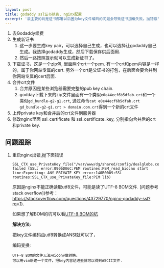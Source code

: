 ```yaml
---
layout: post
title: godaddy ssl证书续费, nginx配置
excerpt: '最主要的坑是证书部署以后因为key文件编码的问题会导致证书加载失败。抛错误"SSL error:0906D06C:PEM routines:PEM_read_bio:no start line"'
---
```


1. 去Godaddy续费
2. 生成新证书
    1. 这一步要生成key pair，可以选择自己生成，也可以选择让godaddy自己生成。我选择godaddy生成，然后下载保存供后面用.
    2. 然后一路按照提示就可以生成新证书了。
3. 下载证书，这是一个zip包, 里面两个crt一个pem. 有一个crt和pem内容是一样的，属于你网站专属的cert. 另外一个crt是父证书的打包，在后面会要合并到你网站专属的cert后面.
4. 合并crt文件
    1. 合并原因是某些浏览器需要完整的pub key chain.
    2. godday下载下来的zip文件里面有一个类似`e0e44ecf6b5dfab.crt`和一个类似`gd_bundle-g2-g1.crt`, 通过命令`cat e0e44ecf6b5dfab.crt gd_bundle-g2-g1.crt > domain.com.crt`得到一个新的crt文件
5. 上传private key和合并后的crt文件到服务器
6. 修改nginx里面 ssl_certificate 和 ssl_certificate_key, 分别指向合并后的crt和private key.


## 问题跟踪

1. 重启nginx出错,抛下面错误
    ~~~
    SSL_CTX_use_PrivateKey_file("/var/www/dg/shared/config/dealglobe.com.key") failed (SSL: error:0906D06C:PEM routines:PEM_read_bio:no start line:Expecting: ANY PRIVATE KEY error:140B0009:SSL routines:SSL_CTX_use_PrivateKey_file:PEM lib)
    ~~~

    原因是nginx不能正确读取utf8文件，可能是读了UTF-8 BOM文件. [问题参考 stack overflow](参考： https://stackoverflow.com/questions/43729770/nginx-godaddy-ssl?rq=1).
    
    如果想了解BOM的坑可以看[UTF-8 BOM的坑](/2019/06/28/utf-8-bom的坑)

    __解决方法:__ 

    把key文件编码由utf8转换成ANSI就可以了， 

    编码变换:
    ~~~
    UTF-8 BOM的文件无法用iconv做转换。
    可以用vim新建一个文件，把key内容贴进去就可以得到ASCII文件.
    ~~~